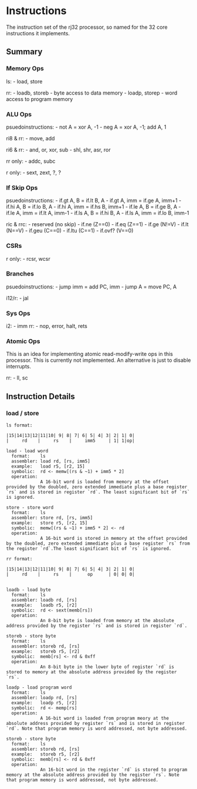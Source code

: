 # Instructions

The instruction set of the rj32 processor, so named for the 32 core instructions it implements.

## Summary

### Memory Ops

  ls:
    - load, store

  rr:
    - loadb, storeb - byte access to data memory
    - loadp, storep - word access to program memory

### ALU Ops

  psuedoinstructions:
    - not A = xor A, -1
    - neg A = xor A, -1; add A, 1

  ri8 & rr:
    - move, add

  ri6 & rr:
    - and, or, xor, sub
    - shl, shr, asr, ror

  rr only:
    - addc, subc

  r only:
    - sext, zext, ?, ?

### If Skip Ops

  psuedoinstructions:
    - if.gt A, B    = if.lt B, A
    - if.gt A, imm  = if.ge A, imm+1
    - if.hi A, B    = if.lo B, A
    - if.hi A, imm  = if.hs B, imm+1
    - if.le A, B    = if.ge B, A
    - if.le A, imm  = if.lt A, imm-1
    - if.ls A, B    = if.hi B, A
    - if.ls A, imm  = if.lo B, imm-1

  ric & rrc:
    - reserved (no skip)
    - if.ne (Z==0)
    - if.eq (Z==1)
    - if.ge (N!=V)
    - if.lt (N==V)
    - if.geu (C==0)
    - if.ltu (C==1)
    - if.ovf? (V==0)

### CSRs

  r only:
    - rcsr, wcsr

### Branches

  psuedoinstructions:
    - jump imm = add PC, imm
    - jump A = move PC, A

  i12/r:
    - jal

### Sys Ops

  i2:
    - imm
  rr:
    - nop, error, halt, rets

### Atomic Ops

  This is an idea for implementing atomic read-modify-write
  ops in this processor. This is currently not implemented. An alternative is just to disable interrupts.

  rr:
    - ll, sc

## Instruction Details

### load / store

    ls format:

    |15|14|13|12|11|10| 9| 8| 7| 6| 5| 4| 3| 2| 1| 0|
    |     rd    |     rs    |     imm5     | 1| 1|op|

    load - load word
      format:    ls
      assembler: load rd, [rs, imm5]
      example:   load r5, [r2, 15]
      symbolic:  rd <- memw[(rs & ~1) + imm5 * 2]
      operation:
                 A 16-bit word is loaded from memory at the offset provided by the doubled, zero extended immediate plus a base register `rs` and is stored in register `rd`. The least significant bit of `rs` is ignored.

    store - store word
      format:    ls
      assembler: store rd, [rs, imm5]
      example:   store r5, [r2, 15]
      symbolic:  memw[(rs & ~1) + imm5 * 2] <- rd
      operation:
                 A 16-bit word is stored in memory at the offset provided by the doubled, zero extended immediate plus a base register `rs` from the register `rd`.The least significant bit of `rs` is ignored.

    rr format:

    |15|14|13|12|11|10| 9| 8| 7| 6| 5| 4| 3| 2| 1| 0|
    |     rd    |     rs    |      op      | 0| 0| 0|


    loadb - load byte
      format:    ls
      assembler: loadb rd, [rs]
      example:   loadb r5, [r2]
      symbolic:  rd <- sext(memb[rs])
      operation:
                 An 8-bit byte is loaded from memory at the absolute address provided by the register `rs` and is stored in register `rd`.

    storeb - store byte
      format:    ls
      assembler: storeb rd, [rs]
      example:   storeb r5, [r2]
      symbolic:  memb[rs] <- rd & 0xff
      operation:
                 An 8-bit byte in the lower byte of register `rd` is stored to memory at the absolute address provided by the register `rs`.

    loadp - load program word
      format:    ls
      assembler: loadp rd, [rs]
      example:   loadp r5, [r2]
      symbolic:  rd <- memp[rs]
      operation:
                 A 16-bit word is loaded from program meory at the absolute address provided by register `rs` and is stored in register `rd`. Note that program memory is word addressed, not byte addressed.

    storeb - store byte
      format:    ls
      assembler: storeb rd, [rs]
      example:   storeb r5, [r2]
      symbolic:  memb[rs] <- rd & 0xff
      operation:
                 An 16-bit word in the register `rd` is stored to program memory at the absolute address provided by the register `rs`. Note that program memory is word addressed, not byte addressed.
